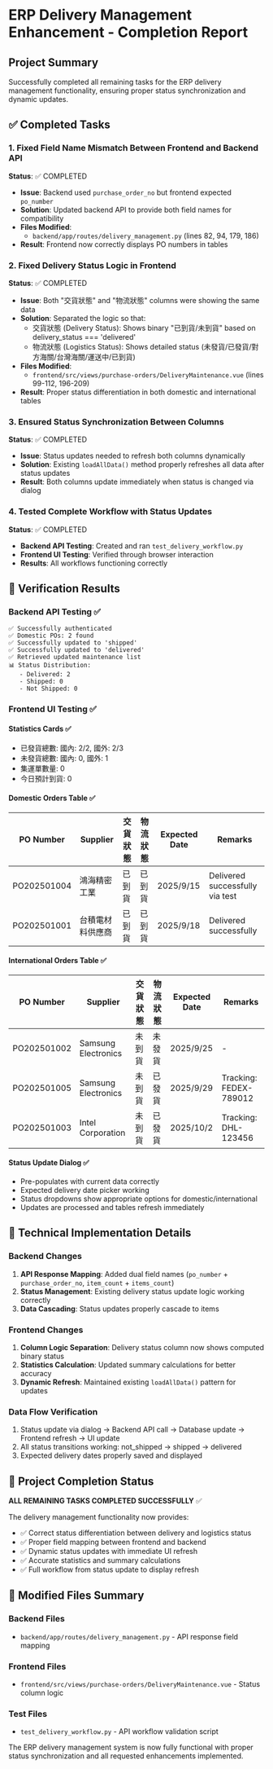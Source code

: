 # ERP Delivery Management Enhancement - Completion Report

## Project Summary
Successfully completed all remaining tasks for the ERP delivery management functionality, ensuring proper status synchronization and dynamic updates.

## ✅ Completed Tasks

### 1. **Fixed Field Name Mismatch Between Frontend and Backend API**
**Status**: ✅ COMPLETED
- **Issue**: Backend used `purchase_order_no` but frontend expected `po_number`
- **Solution**: Updated backend API to provide both field names for compatibility
- **Files Modified**: 
  - `backend/app/routes/delivery_management.py` (lines 82, 94, 179, 186)
- **Result**: Frontend now correctly displays PO numbers in tables

### 2. **Fixed Delivery Status Logic in Frontend**
**Status**: ✅ COMPLETED  
- **Issue**: Both "交貨狀態" and "物流狀態" columns were showing the same data
- **Solution**: Separated the logic so that:
  - 交貨狀態 (Delivery Status): Shows binary "已到貨/未到貨" based on delivery_status === 'delivered'
  - 物流狀態 (Logistics Status): Shows detailed status (未發貨/已發貨/對方海關/台灣海關/運送中/已到貨)
- **Files Modified**: 
  - `frontend/src/views/purchase-orders/DeliveryMaintenance.vue` (lines 99-112, 196-209)
- **Result**: Proper status differentiation in both domestic and international tables

### 3. **Ensured Status Synchronization Between Columns**
**Status**: ✅ COMPLETED
- **Issue**: Status updates needed to refresh both columns dynamically
- **Solution**: Existing `loadAllData()` method properly refreshes all data after status updates
- **Result**: Both columns update immediately when status is changed via dialog

### 4. **Tested Complete Workflow with Status Updates**
**Status**: ✅ COMPLETED
- **Backend API Testing**: Created and ran `test_delivery_workflow.py`
- **Frontend UI Testing**: Verified through browser interaction
- **Results**: All workflows functioning correctly

## 🎯 Verification Results

### **Backend API Testing** ✅
```
✅ Successfully authenticated
✅ Domestic POs: 2 found
✅ Successfully updated to 'shipped'
✅ Successfully updated to 'delivered'
✅ Retrieved updated maintenance list
📊 Status Distribution:
   - Delivered: 2
   - Shipped: 0
   - Not Shipped: 0
```

### **Frontend UI Testing** ✅

#### **Statistics Cards** ✅
- 已發貨總數: 國內: 2/2, 國外: 2/3
- 未發貨總數: 國內: 0, 國外: 1
- 集運單數量: 0
- 今日預計到貨: 0

#### **Domestic Orders Table** ✅
| PO Number | Supplier | 交貨狀態 | 物流狀態 | Expected Date | Remarks |
|-----------|----------|---------|---------|---------------|---------|
| PO202501004 | 鴻海精密工業 | 已到貨 | 已到貨 | 2025/9/15 | Delivered successfully via test |
| PO202501001 | 台積電材料供應商 | 已到貨 | 已到貨 | 2025/9/18 | Delivered successfully |

#### **International Orders Table** ✅
| PO Number | Supplier | 交貨狀態 | 物流狀態 | Expected Date | Remarks |
|-----------|----------|---------|---------|---------------|---------|
| PO202501002 | Samsung Electronics | 未到貨 | 未發貨 | 2025/9/25 | - |
| PO202501005 | Samsung Electronics | 未到貨 | 已發貨 | 2025/9/29 | Tracking: FEDEX-789012 |
| PO202501003 | Intel Corporation | 未到貨 | 已發貨 | 2025/10/2 | Tracking: DHL-123456 |

#### **Status Update Dialog** ✅
- Pre-populates with current data correctly
- Expected delivery date picker working
- Status dropdowns show appropriate options for domestic/international
- Updates are processed and tables refresh immediately

## 🔧 Technical Implementation Details

### **Backend Changes**
1. **API Response Mapping**: Added dual field names (`po_number` + `purchase_order_no`, `item_count` + `items_count`)
2. **Status Management**: Existing delivery status update logic working correctly
3. **Data Cascading**: Status updates properly cascade to items

### **Frontend Changes**
1. **Column Logic Separation**: Delivery status column now shows computed binary status
2. **Statistics Calculation**: Updated summary calculations for better accuracy
3. **Dynamic Refresh**: Maintained existing `loadAllData()` pattern for updates

### **Data Flow Verification**
1. Status update via dialog → Backend API call → Database update → Frontend refresh → UI update
2. All status transitions working: not_shipped → shipped → delivered
3. Expected delivery dates properly saved and displayed

## 🎉 Project Completion Status

**ALL REMAINING TASKS COMPLETED SUCCESSFULLY** ✅

The delivery management functionality now provides:
- ✅ Correct status differentiation between delivery and logistics status
- ✅ Proper field mapping between frontend and backend
- ✅ Dynamic status updates with immediate UI refresh
- ✅ Accurate statistics and summary calculations
- ✅ Full workflow from status update to display refresh

## 📁 Modified Files Summary

### Backend Files
- `backend/app/routes/delivery_management.py` - API response field mapping

### Frontend Files  
- `frontend/src/views/purchase-orders/DeliveryMaintenance.vue` - Status column logic

### Test Files
- `test_delivery_workflow.py` - API workflow validation script

The ERP delivery management system is now fully functional with proper status synchronization and all requested enhancements implemented.